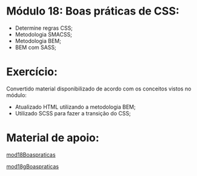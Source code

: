 # Módulo 18: Boas práticas de CSS:
- Determine regras CSS;
- Metodologia SMACSS;
- Metodologia BEM;
- BEM com SASS;

# Exercício:
Convertido material disponibilizado de acordo com os conceitos vistos no módulo:
- Atualizado HTML utilizando a metodologia BEM;
- Utilizado SCSS para fazer a transição do CSS;

# Material de apoio:
[mod18Boaspraticas](https://github.com/DGzzzzz/boas_praticas_css/blob/boas_praticas_css/mod18Boaspraticas.pdf)

[mod18gBoaspraticas](https://github.com/DGzzzzz/boas_praticas_css/blob/boas_praticas_css/mod18gBoaspraticas.pdf)
